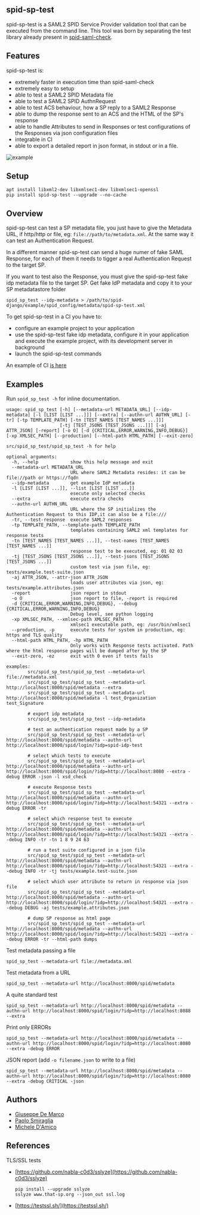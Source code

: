 spid-sp-test
------------
spid-sp-test is a SAML2 SPID Service Provider validation tool that can be executed from the command line.
This tool was born by separating the test library already present in [spid-saml-check](https://github.com/italia/spid-saml-check).


Features
--------

spid-sp-test is:

- extremely faster in execution time than spid-saml-check
- extremely easy to setup
- able to test a SAML2 SPID Metadata file
- able to test a SAML2 SPID AuthnRequest
- able to test ACS behaviour, how a SP reply to a SAML2 Response
- able to dump the response sent to an ACS and the HTML of the SP's response
- able to handle Attributes to send in Responses or test configurations of the Responses via json configuration files
- integrable in CI
- able to export a detailed report in json format, in stdout or in a file.

![example](gallery/example2.gif)

Setup
-----

````
apt install libxml2-dev libxmlsec1-dev libxmlsec1-openssl
pip install spid-sp-test --upgrade --no-cache
````

Overview
--------

spid-sp-test can test a SP metadata file, you just have to give the Metadata URL, if http/http or file, eg: `file://path/to/metadata.xml`.
At the same way it can test an Authentication Request.

In a different manner spid-sp-test can send a huge numer of fake SAML Response, for each of them it needs to tigger a real Authentication Request to the target SP.

If you want to test also the Response, you must give the spid-sp-test fake idp metadata file to the target SP.
Get fake IdP metadata and copy it to your SP metadatastore folder
````
spid_sp_test --idp-metadata > /path/to/spid-django/example/spid_config/metadata/spid-sp-test.xml
````

To get spid-sp-test in a CI you have to:

- configure an example project to your application
- use the spid-sp-test fake idp metadata, configure it in your application and execute the example project, with its development server in background
- launch the spid-sp-test commands

An example of CI [is here](https://github.com/italia/spid-django/blob/6baa2fe54a78c06193ffc5cd3f5c29a43b499232/.github/workflows/python-app.yml#L64)


Examples
--------

Run `spid_sp_test -h` for inline documentation.

````
usage: spid_sp_test [-h] [--metadata-url METADATA_URL] [--idp-metadata] [-l [LIST [LIST ...]]] [--extra] [--authn-url AUTHN_URL] [-tr] [-tp TEMPLATE_PATH] [-tn [TEST_NAMES [TEST_NAMES ...]]]
                    [-tj [TEST_JSONS [TEST_JSONS ...]]] [-aj ATTR_JSON] [-report] [-o O] [-d {CRITICAL,ERROR,WARNING,INFO,DEBUG}] [-xp XMLSEC_PATH] [--production] [--html-path HTML_PATH] [--exit-zero]

src/spid_sp_test/spid_sp_test -h for help

optional arguments:
  -h, --help            show this help message and exit
  --metadata-url METADATA_URL
                        URL where SAML2 Metadata resides: it can be file://path or https://fqdn
  --idp-metadata        get example IdP metadata
  -l [LIST [LIST ...]], --list [LIST [LIST ...]]
                        esecute only selected checks
  --extra               execute extra checks
  --authn-url AUTHN_URL
                        URL where the SP initializes the Authentication Request to this IDP,it can also be a file:///
  -tr, --test-response  execute SAML2 responses
  -tp TEMPLATE_PATH, --template-path TEMPLATE_PATH
                        templates containing SAML2 xml templates for response tests
  -tn [TEST_NAMES [TEST_NAMES ...]], --test-names [TEST_NAMES [TEST_NAMES ...]]
                        response test to be executed, eg: 01 02 03
  -tj [TEST_JSONS [TEST_JSONS ...]], --test-jsons [TEST_JSONS [TEST_JSONS ...]]
                        custom test via json file, eg: tests/example.test-suite.json
  -aj ATTR_JSON, --attr-json ATTR_JSON
                        loads user attributes via json, eg: tests/example.attributes.json
  -report               json report in stdout
  -o O                  json report to file, -report is required
  -d {CRITICAL,ERROR,WARNING,INFO,DEBUG}, --debug {CRITICAL,ERROR,WARNING,INFO,DEBUG}
                        Debug level, see python logging
  -xp XMLSEC_PATH, --xmlsec-path XMLSEC_PATH
                        xmlsec1 executable path, eg: /usr/bin/xmlsec1
  --production, -p      execute tests for system in production, eg: https and TLS quality
  --html-path HTML_PATH, -hp HTML_PATH
                        Only works with Response tests activated. Path where the html response pages will be dumped after by the SP
  --exit-zero, -ez      exit with 0 even if tests fails

examples:
        src/spid_sp_test/spid_sp_test --metadata-url file://metadata.xml
        src/spid_sp_test/spid_sp_test --metadata-url http://localhost:8000/spid/metadata --extra
        src/spid_sp_test/spid_sp_test --metadata-url http://localhost:8000/spid/metadata -l test_Organization test_Signature

        # export idp metadata
        src/spid_sp_test/spid_sp_test --idp-metadata

        # test an authentication request made by a SP
        src/spid_sp_test/spid_sp_test --metadata-url http://localhost:8000/spid/metadata --authn-url http://localhost:8000/spid/login/?idp=spid-idp-test

        # select which tests to execute
        src/spid_sp_test/spid_sp_test --metadata-url http://localhost:8000/spid/metadata --authn-url http://localhost:8000/spid/login/?idp=http://localhost:8080 --extra -debug ERROR -json -l xsd_check

        # execute Response tests
        src/spid_sp_test/spid_sp_test --metadata-url http://localhost:8000/spid/metadata --authn-url http://localhost:8000/spid/login/?idp=http://localhost:54321 --extra -debug ERROR -tr

        # select which response test to execute
        src/spid_sp_test/spid_sp_test --metadata-url http://localhost:8000/spid/metadata --authn-url http://localhost:8000/spid/login/?idp=http://localhost:54321 --extra --debug INFO -tr -tn 1 8 9 24 63

        # run a test suite configured in a json file
        src/spid_sp_test/spid_sp_test --metadata-url http://localhost:8000/spid/metadata --authn-url http://localhost:8000/spid/login/?idp=http://localhost:54321 --extra --debug INFO -tr -tj tests/example.test-suite.json

        # select which user attribute to return in response via json file
        src/spid_sp_test/spid_sp_test --metadata-url http://localhost:8000/spid/metadata --authn-url http://localhost:8000/spid/login/?idp=http://localhost:54321 --extra --debug DEBUG -aj tests/example.attributes.json

        # dump SP response as html page
        src/spid_sp_test/spid_sp_test --metadata-url http://localhost:8000/spid/metadata --authn-url http://localhost:8000/spid/login/?idp=http://localhost:54321 --extra --debug ERROR -tr --html-path dumps

````


Test metadata passing a file
````
spid_sp_test --metadata-url file://metadata.xml
````

Test metadata from a URL
````
spid_sp_test --metadata-url http://localhost:8000/spid/metadata
````



A quite standard test
````
spid_sp_test --metadata-url http://localhost:8000/spid/metadata --authn-url http://localhost:8000/spid/login/?idp=http://localhost:8088 --extra
````

Print only ERRORs
````
spid_sp_test --metadata-url http://localhost:8000/spid/metadata --authn-url http://localhost:8000/spid/login/?idp=http://localhost:8080 --extra -debug ERROR
````

JSON report (add `-o filename.json` to write to a file)
````
spid_sp_test --metadata-url http://localhost:8000/spid/metadata --authn-url http://localhost:8000/spid/login/?idp=http://localhost:8080 --extra -debug CRITICAL -json
````


Authors
-------

- [Giuseppe De Marco](https://github.com/peppelinux)
- [Paolo Smiraglia](https://github.com/psmiraglia)
- [Michele D'Amico](https://github.com/damikael)


References
----------

TLS/SSL tests

- [https://github.com/nabla-c0d3/sslyze](https://github.com/nabla-c0d3/sslyze)
    ````
    pip install --upgrade sslyze
    sslyze www.that-sp.org --json_out ssl.log
    ````
- [https://testssl.sh/](https://testssl.sh/)
